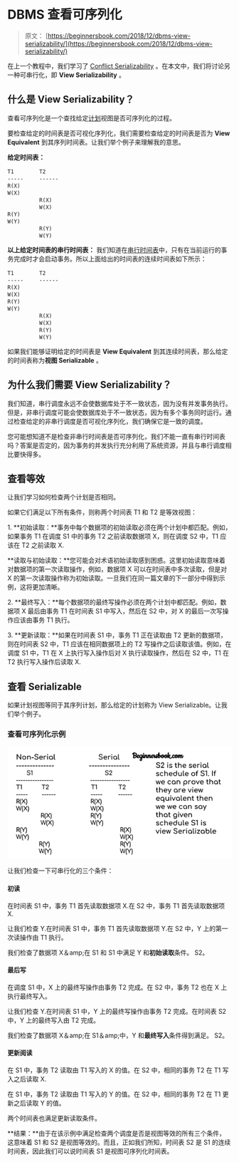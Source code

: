 # DBMS 查看可序列化

> 原文： [https://beginnersbook.com/2018/12/dbms-view-serializability/](https://beginnersbook.com/2018/12/dbms-view-serializability/)

在上一个教程中，我们学习了 [Conflict Serializability](https://beginnersbook.com/2018/12/dbms-conflict-serializability/) 。在本文中，我们将讨论另一种可串行化，即 **View Serializability** 。

## 什么是 View Serializability？

查看可序列化是一个查找给定[计划](https://beginnersbook.com/2018/12/dbms-schedules/)视图是否可序列化的过程。

要检查给定的时间表是否可视化序列化，我们需要检查给定的时间表是否为 **View Equivalent** 到其序列时间表。让我们举个例子来理解我的意思。

**给定时间表：**

```
T1        T2
-----     ------
R(X)
W(X)
          R(X)
          W(X)
R(Y)
W(Y) 
          R(Y)
          W(Y)

```

**以上给定时间表的串行时间表：**
我们知道在[串行时间表](https://beginnersbook.com/2018/12/dbms-schedules/)中，只有在当前运行的事务完成时才会启动事务。所以上面给出的时间表的连续时间表如下所示：

```
T1        T2
-----     ------
R(X)
W(X)
R(Y)
W(Y)
          R(X)
          W(X)
          R(Y)
          W(Y)

```

如果我们能够证明给定的时间表是 **View Equivalent** 到其连续时间表，那么给定的时间表称为**视图 Serializable** 。

## 为什么我们需要 View Serializability？

我们知道，串行调度永远不会使数据库处于不一致状态，因为没有并发事务执行。但是，非串行调度可能会使数据库处于不一致状态，因为有多个事务同时运行。通过检查给定的非串行调度是否可视化序列化，我们确保它是一致的调度。

您可能想知道不是检查非串行时间表是否可序列化，我们不能一直有串行时间表吗？答案是否定的，因为事务的并发执行充分利用了系统资源，并且与串行调度相比要快得多。

## 查看等效

让我们学习如何检查两个计划是否相同。

如果它们满足以下所有条件，则称两个时间表 T1 和 T2 是等效视图：

1\. **初始读取：**事务中每个数据项的初始读取必须在两个计划中都匹配。例如，如果事务 T1 在调度 S1 中的事务 T2 之前读取数据项 X，则在调度 S2 中，T1 应该在 T2 之前读取 X.

**读取与初始读取：**您可能会对术语初始读取感到困惑。这里初始读取意味着对数据项的第一次读取操作，例如，数据项 X 可以在时间表中多次读取，但是对 X 的第一次读取操作称为初始读取。一旦我们在同一篇文章的下一部分中得到示例，这将更加清晰。

2\. **最终写入：**每个数据项的最终写操作必须在两个计划中都匹配。例如，数据项 X 最后由事务 T1 在时间表 S1 中写入，然后在 S2 中，对 X 的最后一次写操作应该由事务 T1 执行。

3\. **更新读取：**如果在时间表 S1 中，事务 T1 正在读取由 T2 更新的数据项，则在时间表 S2 中，T1 应该在相同数据项上的 T2 写操作之后读取该值。例如，在调度 S1 中，T1 在 X 上执行写入操作后对 X 执行读取操作，然后在 S2 中，T1 在 T2 执行写入操作后读取 X.

## 查看 Serializable

如果计划视图等同于其序列计划，那么给定的计划称为 View Serializable。让我们举个例子。

### 查看可序列化示例

![DBMS View Serializability](img/0fd7488ef319240d2749eba146c9067b.jpg)

让我们检查一下可串行化的三个条件：

#### 初读

在时间表 S1 中，事务 T1 首先读取数据项 X.在 S2 中，事务 T1 首先读取数据项 X.

让我们检查 Y.在时间表 S1 中，事务 T1 首先读取数据项 Y.在 S2 中，Y 上的第一次读操作由 T1 执行。

我们检查了数据项 X＆amp;在 S1 和 S1 中满足 Y 和**初始读取**条件。 S2。

#### 最后写

在调度 S1 中，X 上的最终写操作由事务 T2 完成。在 S2 中，事务 T2 也在 X 上执行最终写入。

让我们检查 Y.在时间表 S1 中，Y 上的最终写操作由事务 T2 完成。在时间表 S2 中，Y 上的最终写入由 T2 完成。

我们检查了数据项 X＆amp;在 S1＆amp;中，Y 和**最终写入**条件得到满足。 S2。

#### 更新阅读

在 S1 中，事务 T2 读取由 T1 写入的 X 的值。在 S2 中，相同的事务 T2 在 T1 写入之后读取 X.

在 S1 中，事务 T2 读取由 T1 写入的 Y 的值。在 S2 中，相同的事务 T2 在 T1 更新之后读取 Y 的值。

两个时间表也满足更新读取条件。

**结果：**由于在该示例中满足检查两个调度是否是视图等效的所有三个条件，这意味着 S1 和 S2 是视图等效的。而且，正如我们所知，时间表 S2 是 S1 的连续时间表，因此我们可以说时间表 S1 是视图可序列化时间表。